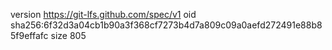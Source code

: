version https://git-lfs.github.com/spec/v1
oid sha256:6f32d3a04cb1b90a3f368cf7273b4d7a809c09a0aefd272491e88b85f9effafc
size 805

